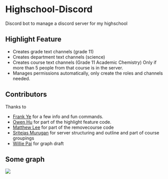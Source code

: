 # Highschool-Discord

Discord bot to manage a discord server for my highschool

## Highlight Feature
* Creates grade text channels (grade 11)
* Creates department text channels (science)
* Creates course text channels (Grade 11 Academic Chemistry) Only if more than 5 people from that course is in the server.
* Manages permissions automatically, only create the roles and channels needed.

## Contributors
Thanks to
* [Frank Ye](https://github.com/3Nya3) for a few info and fun commands.
* [Owen Hu](https://github.com/MiraclePalette) for part of the highlight feature code.
* [Matthew Lee](https://github.com/Weezity) for part of the removecourse code
* [Sritejas Murugan](https://github.com/SritejasMurugan) for server structuring and outline and part of course groupings
* [Willie Pai](https://github.com/PaisWillie) for graph draft

## Some graph
![](https://cdn.discordapp.com/attachments/558408313067405334/754508593620975669/UHS_discord_server_1.png)
